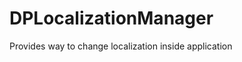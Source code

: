 DPLocalizationManager
=====================

Provides way to change localization inside application

